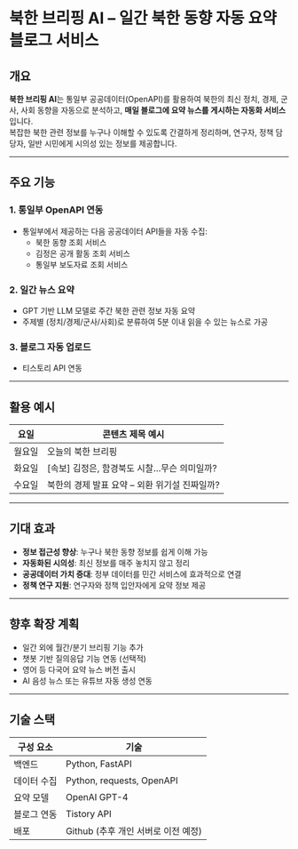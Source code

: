 # 북한 브리핑 AI – 일간 북한 동향 자동 요약 블로그 서비스

## 개요

**북한 브리핑 AI**는 통일부 공공데이터(OpenAPI)를 활용하여 북한의 최신 정치, 경제, 군사, 사회 동향을 자동으로 분석하고, **매일 블로그에 요약 뉴스를 게시하는 자동화 서비스**입니다.  
복잡한 북한 관련 정보를 누구나 이해할 수 있도록 간결하게 정리하며, 연구자, 정책 담당자, 일반 시민에게 시의성 있는 정보를 제공합니다.

---

## 주요 기능

### 1. **통일부 OpenAPI 연동**
- 통일부에서 제공하는 다음 공공데이터 API들을 자동 수집:
  - 북한 동향 조회 서비스
  - 김정은 공개 활동 조회 서비스
  - 통일부 보도자료 조회 서비스

### 2. **일간 뉴스 요약**
- GPT 기반 LLM 모델로 주간 북한 관련 정보 자동 요약
- 주제별 (정치/경제/군사/사회)로 분류하여 5분 이내 읽을 수 있는 뉴스로 가공

### 3. **블로그 자동 업로드**
- 티스토리 API 연동

---

## 활용 예시

| 요일 | 콘텐츠 제목 예시 |
|------|------------------|
| 월요일 | 오늘의 북한 브리핑 |
| 화요일 | [속보] 김정은, 함경북도 시찰…무슨 의미일까? |
| 수요일 | 북한의 경제 발표 요약 – 외환 위기설 진짜일까? |

---

## 기대 효과

- **정보 접근성 향상**: 누구나 북한 동향 정보를 쉽게 이해 가능
- **자동화된 시의성**: 최신 정보를 매주 놓치지 않고 정리
- **공공데이터 가치 증대**: 정부 데이터를 민간 서비스에 효과적으로 연결
- **정책 연구 지원**: 연구자와 정책 입안자에게 요약 정보 제공

---

## 향후 확장 계획

- 일간 외에 월간/분기 브리핑 기능 추가
- 챗봇 기반 질의응답 기능 연동 (선택적)
- 영어 등 다국어 요약 뉴스 버전 출시
- AI 음성 뉴스 또는 유튜브 자동 생성 연동

---

## 기술 스택

| 구성 요소 | 기술 |
|-----------|------|
| 백엔드 | Python, FastAPI |
| 데이터 수집 | Python, requests, OpenAPI |
| 요약 모델 | OpenAI GPT-4 |
| 블로그 연동 | Tistory API |
| 배포 | Github (추후 개인 서버로 이전 예정) |

